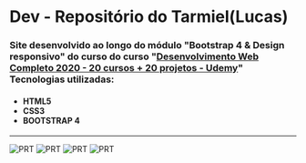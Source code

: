 <h1>Dev - Repositório do Tarmiel(Lucas)</h1>
<h3>Site desenvolvido ao longo do módulo "Bootstrap 4 & Design responsivo" do curso do curso "<a href="https://www.udemy.com/course/web-completo/">Desenvolvimento Web Completo 2020 - 20 cursos + 20 projetos - Udemy</a>"
Tecnologias utilizadas:</h3>

<ul><h4>
  <li>HTML5</li>
  <li>CSS3</li>
  <li>BOOTSTRAP 4</li>
</h4></ul>
<hr>

![PRT](https://github.com/Tarmiel/PJ_web/blob/master/static/sFinans/print/p1.png)
![PRT](https://github.com/Tarmiel/PJ_web/blob/master/static/sFinans/print/p2.png)
![PRT](https://github.com/Tarmiel/PJ_web/blob/master/static/sFinans/print/p3.png)
![PRT](https://github.com/Tarmiel/PJ_web/blob/master/static/sFinans/print/p4.png)
